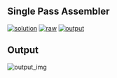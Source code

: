 ## Single Pass Assembler

[![solution](https://img.shields.io/badge/View-Solution-blue.svg?logo=appveyor&longCache=true&style=for-the-badge)](https://github.com/KTU-CSE/System-Software-lab/blob/master/Process%20Synchronization/Assemblers/Single%20Pass%20Assembler/18.singlepass.c)
[![raw](https://img.shields.io/badge/-raw-green.svg?logo=appveyor&longCache=true&style=for-the-badge )](https://github.com/KTU-CSE/System-Software-lab/raw/master/Process%20Synchronization/Assemblers/Single%20Pass%20Assembler/18.singlepass.c)
[![output](https://img.shields.io/badge/-output-ff69b4.svg?logo=appveyor&longCache=true&style=for-the-badge)](https://github.com/KTU-CSE/System-Software-lab/blob/master/Process%20Synchronization/Assemblers/Single%20Pass%20Assembler/README.md#output)



## Output

![output_img](/.github/out_img/p_18_out.png)